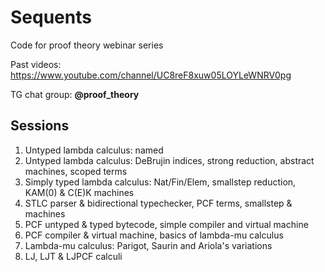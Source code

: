 # Sequents

Code for proof theory webinar series

Past videos: https://www.youtube.com/channel/UC8reF8xuw05LOYLeWNRV0pg

TG chat group: **@proof_theory**

## Sessions

1. Untyped lambda calculus: named
2. Untyped lambda calculus: DeBrujin indices, strong reduction, abstract machines, scoped terms
3. Simply typed lambda calculus: Nat/Fin/Elem, smallstep reduction, KAM(0) & C(E)K machines
4. STLC parser & bidirectional typechecker, PCF terms, smallstep & machines
5. PCF untyped & typed bytecode, simple compiler and virtual machine
6. PCF compiler & virtual machine, basics of lambda-mu calculus
7. Lambda-mu calculus: Parigot, Saurin and Ariola's variations
8. LJ, LJT & LJPCF calculi
